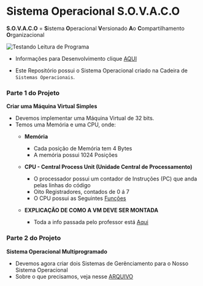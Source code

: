 # Sistema Operacional S.O.V.A.C.O

**S.O.V.A.C.O** = **S**istema **O**peracional **V**ersionado **A**o **C**ompartilhamento **O**rganizacional

![Testando Leitura de Programa](https://github.com/F4NT0/SISOP/workflows/Testando%20Leitura%20de%20Programa/badge.svg)

* Informações para Desenvolvimento clique [AQUI](https://github.com/F4NT0/SISOP/wiki)

* Este Repositório possui o Sistema Operacional criado 
na Cadeira de `Sistemas Operacionais`.

### Parte 1 do Projeto

**Criar uma Máquina Virtual Simples**

* Devemos implementar uma Máquina Virtual de 32 bits.
* Temos uma Memória e uma CPU, onde:
    * **Memória**
        * Cada posição de Memória tem 4 Bytes
        * A memória possui 1024 Posições
    
    * **CPU - Central Process Unit (Unidade Central de Processamento)**
        * O processador possui um contador de Instruções (PC) que anda pelas linhas do código
        * Oito Registradores, contados de 0 á 7
        * O CPU possui as Seguintes [Funções](./info/funcoes.md)
    
    * **EXPLICAÇÃO DE COMO A VM DEVE SER MONTADA**
        * Toda a info passada pelo professor está [Aqui](./info/resolucao.md)

### Parte 2 do Projeto

**Sistema Operacional Multiprogramado**

* Devemos agora criar dois Sistemas de Gerênciamento para o Nosso Sistema Operacional
* Sobre o que precisamos, veja nesse [ARQUIVO](./info/SO_multiprogramado.md)
